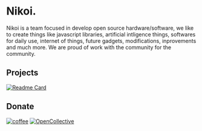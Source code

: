 # Nikoi.

Nikoi is a team focused in develop open source hardware/software, we like to create things like javascript libraries, artificial intligence things, softwares for daily use, internet of things, future gadgets, modifications, inprovements and much more. We are proud of work with the community for the community.

## Projects

[![Readme Card](https://github-readme-stats.vercel.app/api/pin/?username=nikoi-code&theme=midnight-purple&repo=.github)](https://github.com/nikoi-code/.github)

## Donate

[![coffee](https://img.shields.io/badge/Buy_Us_A_Coffee-FFDD00?style=for-the-badge&logo=buy-me-a-coffee&logoColor=black)](https://example.com)
[![OpenCollective](https://img.shields.io/badge/OpenCollective-1F87FF?style=for-the-badge&logo=OpenCollective&logoColor=white)](https://example.com)
